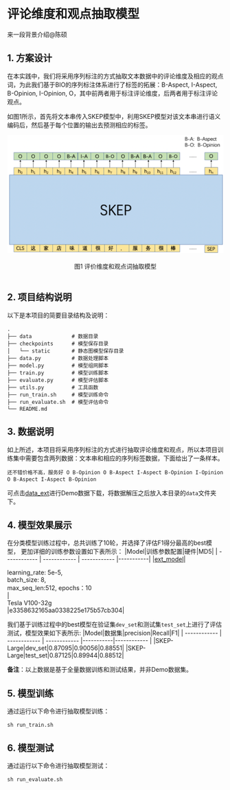 # 评论维度和观点抽取模型

来一段背景介绍@陈硕

## 1. 方案设计

在本实践中，我们将采用序列标注的方式抽取文本数据中的评论维度及相应的观点词，为此我们基于BIO的序列标注体系进行了标签的拓展：B-Aspect, I-Aspect, B-Opinion, I-Opinion, O，其中前两者用于标注评论维度，后两者用于标注评论观点。

如图1所示，首先将文本串传入SKEP模型中，利用SKEP模型对该文本串进行语义编码后，然后基于每个位置的输出去预测相应的标签。

<center><img src="../imgs/design_ext_model.png" /></center>
<br><center>图1 评价维度和观点词抽取模型</center><br/>

## 2. 项目结构说明

以下是本项目的简要目录结构及说明：

```shell
.
├── data             # 数据目录
├── checkpoints      # 模型保存目录
│   └── static       # 静态图模型保存目录
├── data.py          # 数据处理脚本
├── model.py         # 模型组网脚本
├── train.py         # 模型训练脚本
├── evaluate.py      # 模型评估脚本
├── utils.py         # 工具函数
├── run_train.sh     # 模型训练命令
├── run_evaluate.sh  # 模型评估命令
└── README.md
```

## 3. 数据说明

如上所述，本项目将采用序列标注的方式进行抽取评论维度和观点，所以本项目训练集中需要包含两列数据：文本串和相应的序列标签数据，下面给出了一条样本。

```
还不错价格不高，服务好 O B-Opinion O B-Aspect I-Aspect B-Opinion I-Opinion O B-Aspect I-Aspect B-Opinion
```

可点击[data_ext](https://bj.bcebos.com/v1/paddlenlp/data/data_cls.tar.gz)进行Demo数据下载，将数据解压之后放入本目录的`data`文件夹下。

## 4. 模型效果展示
在分类模型训练过程中，总共训练了10轮，并选择了评估F1得分最高的best模型， 更加详细的训练参数设置如下表所示：
|Model|训练参数配置|硬件|MD5|
| ------------ | ------------ | ------------ |-----------|
|[ext_model](https://bj.bcebos.com/paddlenlp/models/best_ext.pdparams)|<div style="width: 150pt"> learning_rate: 5e-5, batch_size: 8, max_seq_len:512, epochs：10 </div>|<div style="width: 100pt">Tesla V100-32g</div>|e3358632165aa0338225e175b57cb304|

我们基于训练过程中的best模型在验证集`dev_set`和测试集`test_set`上进行了评估测试，模型效果如下表所示:
|Model|数据集|precision|Recall|F1|
| ------------ | ------------ | ------------ |-----------|------------ |
|SKEP-Large|dev_set|0.87095|0.90056|0.88551|
|SKEP-Large|test_set|0.87125|0.89944|0.88512|

**备注**：以上数据是基于全量数据训练和测试结果，并非Demo数据集。

## 5. 模型训练
通过运行以下命令进行抽取模型训练：
```shell
sh run_train.sh
```

## 6. 模型测试
通过运行以下命令进行抽取模型测试：
```shell
sh run_evaluate.sh
```